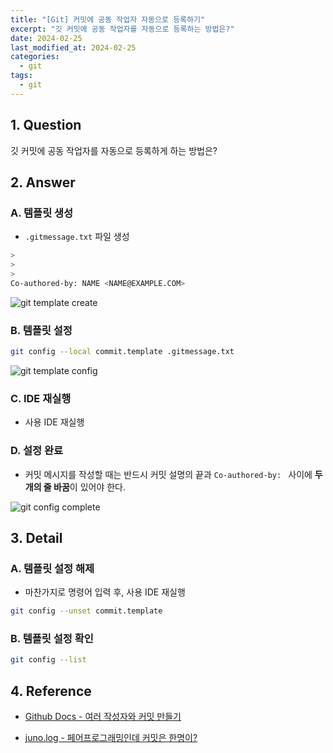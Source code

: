 ```yaml
---
title: "[Git] 커밋에 공동 작업자 자동으로 등록하기"
excerpt: "깃 커밋에 공동 작업자를 자동으로 등록하는 방법은?"
date: 2024-02-25
last_modified_at: 2024-02-25
categories:
  - git
tags:
  - git
---
```


## 1. Question

깃 커밋에 공동 작업자를 자동으로 등록하게 하는 방법은?

## 2. Answer

### A. 템플릿 생성

* `.gitmessage.txt` 파일 생성

```bash
>
>
>
Co-authored-by: NAME <NAME@EXAMPLE.COM>
```

![git template create](https://github.com/BurningFalls/burningfalls.github.io/assets/30232837/212e826c-1634-485e-98a0-abc382b1949c)

### B. 템플릿 설정

```bash
git config --local commit.template .gitmessage.txt
```

![git template config](https://github.com/BurningFalls/burningfalls.github.io/assets/30232837/5540c67b-52d3-4038-bf0a-0a447fa6670c)

### C. IDE 재실행

* 사용 IDE 재실행

### D. 설정 완료

* 커밋 메시지를 작성할 때는 반드시 커밋 설명의 끝과 `Co-authored-by: ` 사이에 **두 개의 줄 바꿈**이 있어야 한다.

![git config complete](https://github.com/BurningFalls/burningfalls.github.io/assets/30232837/bff7e0e4-4db4-46c9-9bad-14a6647b0555)

## 3. Detail

### A. 템플릿 설정 해제

* 마찬가지로 명령어 입력 후, 사용 IDE 재실행

```bash
git config --unset commit.template
```

### B. 템플릿 설정 확인

```bash
git config --list
```

## 4. Reference

* [Github Docs - 여러 작성자와 커밋 만들기](https://docs.github.com/ko/pull-requests/committing-changes-to-your-project/creating-and-editing-commits/creating-a-commit-with-multiple-authors)

* [juno.log - 페어프로그래밍인데 커밋은 한명이?](https://velog.io/@junho5336/%ED%8E%98%EC%96%B4%ED%94%84%EB%A1%9C%EA%B7%B8%EB%9E%98%EB%B0%8D%EC%9D%B8%EB%8D%B0-%EC%BB%A4%EB%B0%8B%EC%9D%80-%ED%95%9C%EB%AA%85%EC%9D%B4)